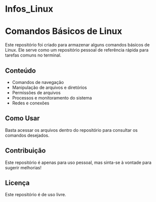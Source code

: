 # Infos_Linux
# Comandos Básicos de Linux

Este repositório foi criado para armazenar alguns comandos básicos de Linux. Ele serve como um repositório pessoal de referência rápida para tarefas comuns no terminal.

## Conteúdo
- Comandos de navegação
- Manipulação de arquivos e diretórios
- Permissões de arquivos
- Processos e monitoramento do sistema
- Redes e conexões

## Como Usar
Basta acessar os arquivos dentro do repositório para consultar os comandos desejados.

## Contribuição
Este repositório é apenas para uso pessoal, mas sinta-se à vontade para sugerir melhorias!

## Licença
Este repositório é de uso livre.

